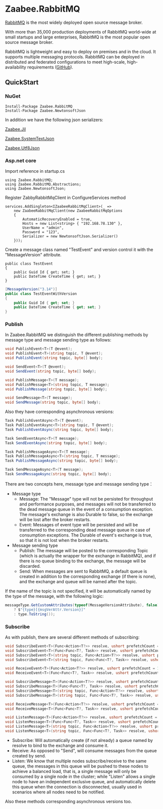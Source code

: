 # Zaabee.RabbitMQ

[RabbitMQ](http://www.rabbitmq.com/) is the most widely deployed open source message broker.

With more than 35,000 production deployments of RabbitMQ world-wide at small startups and large enterprises, RabbitMQ is the most popular open source message broker.

RabbitMQ is lightweight and easy to deploy on premises and in the cloud. It supports multiple messaging protocols. RabbitMQ can be deployed in distributed and federated configurations to meet high-scale, high-availability requirements ([GitHub](https://github.com/rabbitmq/rabbitmq-server)).

## QuickStart

### NuGet

```CLI
Install-Package Zaabee.RabbitMQ
Install-Package Zaabee.NewtonsoftJson
```

In addition we have the following json serializers:

[Zaabee.Jil](https://github.com/PicoHex/Zaabee.Serializers/tree/master/src/Zaabee.MsgPack)

[Zaabee.SystemTextJson](https://github.com/PicoHex/Zaabee.Serializers/tree/master/src/Zaabee.SystemTextJson)

[Zaabee.Utf8Json](https://github.com/PicoHex/Zaabee.Serializers/tree/master/src/Zaabee.Utf8Json)

### Asp.net core

Import reference in startup.cs

```CSharp
using Zaabee.RabbitMQ;
using Zaabee.RabbitMQ.Abstractions;
using Zaabee.NewtonsoftJson;
```

Register ZabbyRabbitMqClient in ConfigureServices method

```CSharp
services.AddSingleton<IZaabeeRabbitMqClient>(_ =>
    new ZaabeeRabbitMqClient(new ZaabeeRabbitMqOptions
    {
        AutomaticRecoveryEnabled = true,
        Hosts = new List<string> { "192.168.78.130" },
        UserName = "admin",
        Password = "123",
        Serializer = new NewtonsoftJson.Serializer()
    }));
```

Create a message class named "TestEvent" and version control it with the "MessageVersion" attribute.

```CSharp
public class TestEvent
{
    public Guid Id { get; set; }
    public DateTime CreateTime { get; set; }
}
```

```csharp
[MessageVersion("3.14")]
public class TestEventWithVersion
{
    public Guid Id { get; set; }
    public DateTime CreateTime { get; set; }
}
```

### Publish

In Zaabee.RabbitMQ we distinguish the different publishing methods by message type and message sending type as follows:

```csharp
void PublishEvent<T>(T @event);
void PublishEvent<T>(string topic, T @event);
void PublishEvent(string topic, byte[] body);

void SendEvent<T>(T @event);
void SendEvent(string topic, byte[] body);

void PublishMessage<T>(T message);
void PublishMessage<T>(string topic, T message);
void PublishMessage(string topic, byte[] body);

void SendMessage<T>(T message);
void SendMessage(string topic, byte[] body);
```

Also they have corresponding asynchronous versions:

```csharp
Task PublishEventAsync<T>(T @event);
Task PublishEventAsync<T>(string topic, T @event);
Task PublishEventAsync(string topic, byte[] body);

Task SendEventAsync<T>(T message);
Task SendEventAsync(string topic, byte[] body);

Task PublishMessageAsync<T>(T message);
Task PublishMessageAsync<T>(string topic, T message);
Task PublishMessageAsync(string topic, byte[] body);

Task SendMessageAsync<T>(T message);
Task SendMessageAsync(string topic, byte[] body);
```

There are two concepts here, message type and message sending type：

- Message type
  - Message: The "Message" type will not be persisted for throughput and performance purposes, and messages will not be transferred to the dead message queue in the event of a consumption exception. The message's exchange is also Durable to false, so the exchange will be lost after the broker restarts.
  - Event: Messages of event type will be persisted and will be transferred to the corresponding dead message queue in case of consumption exceptions. The Durable of event's exchange is true, so that it is not lost when the broker restarts.
- Message sending type
  - Publish: The message will be posted to the corresponding Topic (which is actually the wrapper for the exchange in RabbitMQ), and if there is no queue binding to the exchange, the message will be discarded.
  - Send: When messages are sent to RabbitMQ, a default queue is created in addition to the corresponding exchange (if there is none), and the exchange and queue will be named after the topic.

If the name of the topic is not specified, it will be automatically named by the type of the message, with the following logic:

```csharp
messageType.GetCustomAttributes(typeof(MessageVersionAttribute), false).FirstOrDefault() is MessageVersionAttribute msgVerAttr
    ? $"{type}[{msgVerAttr.Version}]"
    : type.ToString());
```

### Subscribe

As with publish, there are several different methods of subscribing:

```csharp
void SubscribeEvent<T>(Func<Action<T?>> resolve, ushort prefetchCount = 10);
void SubscribeEvent<T>(Func<Func<T?, Task>> resolve, ushort prefetchCount = 10);
void SubscribeEvent<T>(string topic, Func<Action<T?>> resolve, ushort prefetchCount = 10);
void SubscribeEvent<T>(string topic, Func<Func<T?, Task>> resolve, ushort prefetchCount = 10);

void ReceiveEvent<T>(Func<Action<T?>> resolve, ushort prefetchCount = 10);
void ReceiveEvent<T>(Func<Func<T?, Task>> resolve, ushort prefetchCount = 10);

void SubscribeMessage<T>(Func<Action<T?>> resolve, ushort prefetchCount = 10);
void SubscribeMessage<T>(Func<Func<T?, Task>> resolve, ushort prefetchCount = 10);
void SubscribeMessage<T>(string topic, Func<Action<T?>> resolve, ushort prefetchCount = 10);
void SubscribeMessage<T>(string topic, Func<Func<T?, Task>> resolve, ushort prefetchCount = 10);

void ReceiveMessage<T>(Func<Action<T?>> resolve, ushort prefetchCount = 10);
void ReceiveMessage<T>(Func<Func<T?, Task>> resolve, ushort prefetchCount = 10);

void ListenMessage<T>(Func<Action<T?>> resolve, ushort prefetchCount = 10);
void ListenMessage<T>(Func<Func<T?, Task>> resolve, ushort prefetchCount = 10);
void ListenMessage<T>(string topic, Func<Action<T?>> resolve, ushort prefetchCount = 10);
void ListenMessage<T>(string topic, Func<Func<T?, Task>> resolve, ushort prefetchCount = 10);
```

- Subscribe: Will automatically create (if not already) a queue named by resolve to bind to the exchange and consume it.
- Receive: As opposed to "Send", will consume messages from the queue created by send.
- Listen: We know that multiple nodes subscribe/receive to the same queue, the messages in this queue will be pushed to these nodes to achieve a balanced load, that is, a single message will only be consumed by a single node in the cluster; while "Listen" allows a single node to have an independent exclusive queue, and automatically delete this queue when the connection is disconnected, usually used in scenarios where all nodes need to be notified.

Also these methods corresponding asynchronous versions too.
